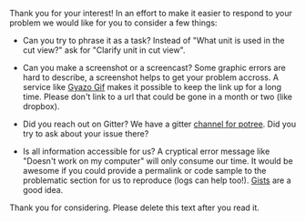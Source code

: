 Thank you for your interest! In an effort to make it easier to respond to your problem we would like
for you to consider a few things:

- Can you try to phrase it as a task?
    Instead of "What unit is used in the cut view?" ask for "Clarify unit in cut view".

- Can you make a screenshot or a screencast?
    Some graphic errors are hard to describe, a screenshot helps to get your problem accross.
    A service like [Gyazo Gif](https://gyazo.com/download) makes it possible to keep the link up for a long time.
    Please don't link to a url that could be gone in a month or two (like dropbox).  

- Did you reach out on Gitter?
    We have a gitter [channel for potree](https://gitter.im/potree/Lobby). Did you try to ask about your issue there?
    
- Is all information accessible for us?
    A cryptical error message like "Doesn't work on my computer" will only consume our time. It would be awesome if
    you could provide a permalink or code sample to the problematic section for us to reproduce (logs can help
    too!). [Gists](https://help.github.com/articles/creating-gists/) are a good idea.

Thank you for considering. Please delete this text after you read it.
